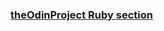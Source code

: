 ### [theOdinProject Ruby section](http://www.theodinproject.com/ruby-programming "theOdinProject Ruby section")

